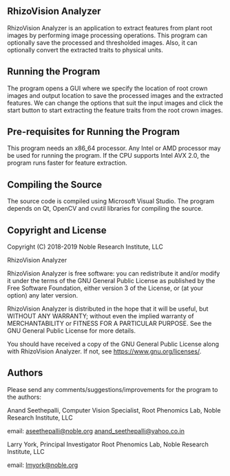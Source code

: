 RhizoVision Analyzer
--------------------
RhizoVision Analyzer is an application to extract features from plant root images
by performing image processing operations. This program can optionally save the 
processed and thresholded images. Also, it can optionally convert the extracted 
traits to physical units.

Running the Program
-------------------
The program opens a GUI where we specify the location of root crown images and
output location to save the processed images and the extracted features. We can
change the options that suit the input images and click the start button to start
extracting the feature traits from the root crown images.

Pre-requisites for Running the Program
--------------------------------------
This program needs an x86_64 processor. Any Intel or AMD processor may be used 
for running the program. If the CPU supports Intel AVX 2.0, the program runs 
faster for feature extraction.

Compiling the Source
--------------------
The source code is compiled using Microsoft Visual Studio. The program depends on
Qt, OpenCV and cvutil libraries for compiling the source.

Copyright and License
---------------------
Copyright (C) 2018-2019 Noble Research Institute, LLC

RhizoVision Analyzer

RhizoVision Analyzer is free software: you can redistribute it and/or modify
it under the terms of the GNU General Public License as published by
the Free Software Foundation, either version 3 of the License, or
(at your option) any later version.

RhizoVision Analyzer is distributed in the hope that it will be useful,
but WITHOUT ANY WARRANTY; without even the implied warranty of
MERCHANTABILITY or FITNESS FOR A PARTICULAR PURPOSE.  See the
GNU General Public License for more details.

You should have received a copy of the GNU General Public License
along with RhizoVision Analyzer.  If not, see <https://www.gnu.org/licenses/>.

Authors
-------
Please send any comments/suggestions/improvements for the program to the authors:

Anand Seethepalli,
Computer Vision Specialist,
Root Phenomics Lab,
Noble Research Institute, LLC

email: aseethepalli@noble.org
       anand_seethepalli@yahoo.co.in

Larry York,
Principal Investigator
Root Phenomics Lab,
Noble Research Institute, LLC

email: lmyork@noble.org

